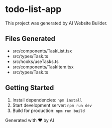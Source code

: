 # todo-list-app

This project was generated by AI Website Builder.

## Files Generated
- src/components/TaskList.tsx
- src/types/Task.ts
- src/hooks/useTasks.ts
- src/components/TaskItem.tsx
- src/types/Task.ts

## Getting Started
1. Install dependencies: `npm install`
2. Start development server: `npm run dev`
3. Build for production: `npm run build`

Generated with ❤️ by AI
